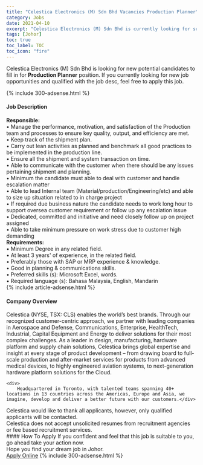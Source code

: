 ```yaml
---
title: "Celestica Electronics (M) Sdn Bhd Vacancies Production Planner" 
category: Jobs 
date: 2021-04-10 
excerpt: "Celestica Electronics (M) Sdn Bhd is currently looking for suitable person to fill in the Production Planner which based in Johor" 
tags: [Johor] 
toc: true 
toc_label: TOC 
toc_icon: "fire" 
--- 
```


<p>Celestica Electronics (M) Sdn Bhd is looking for new potential candidates to fill in for <b>Production Planner</b> position. If you currently looking for new job opportunities and qualified with the job desc, feel free to apply this job.
</p>{% include 300-adsense.html %} 
<div><div><h4>Job Description</h4></div><div><div><span><div><div><strong>Responsible:</strong></div><div>&#8226; Manage the performance, motivation, and satisfaction of the Production team and processes to ensure key quality, output, and efficiency are met.<br>&#8226; Keep track of the shipment plan.<br>&#8226; Carry out lean activities as planned and benchmark all good practices to be implemented in the production line.<br>&#8226; Ensure all the shipment and system transaction on time.<br>&#8226; Able to communicate with the customer when there should be any issues pertaining shipment and planning.<br>&#8226; Minimum the candidate must able to deal with customer and handle escalation matter<br>&#8226; Able to lead Internal team (Material/production/Engineering/etc) and able to size up situation related to in charge project<br>&#8226; If required due business nature the candidate needs to work long hour to support oversea customer requirement or follow up any escalation issue<br>&#8226; Dedicated, committed and initiative and need closely follow up on project assigned<br>&#8226; Able to take minimum pressure on work stress due to customer high demanding</div><div><strong>Requirements:</strong><br>&#8226; Minimum Degree in any related field.<br>&#8226; At least 3 years' of experience, in the related field.<br>&#8226; Preferably those with SAP or MRP experience &amp; knowledge.<br>&#8226; Good in planning &amp; communications skills.<br>&#8226; Preferred skills (s): Microsoft Excel, words.</div><div>&#8226; Required language (s): Bahasa Malaysia, English, Mandarin</div></div></span></div></div></div> 
{% include article-adsense.html %} 
<div><div><h4>Company Overview</h4></div><div><div><span><div><div>
	Celestica (NYSE, TSX: CLS) enables the world&#8217;s best brands. Through our recognized customer-centric approach, we partner with leading companies in Aerospace and Defense, Communications, Enterprise, HealthTech, Industrial, Capital Equipment and Energy to deliver solutions for their most complex challenges. As a leader in design, manufacturing, hardware platform and supply chain solutions, Celestica brings global expertise and insight at every stage of product development &#8211; from drawing board to full-scale production and after-market services for products from advanced medical devices, to highly engineered aviation systems, to next-generation hardware platform solutions for the Cloud.
	
	<div>
		Headquartered in Toronto, with talented teams spanning 40+ locations in 13 countries across the Americas, Europe and Asia, we imagine, develop and deliver a better future with our customers.</div>
<div>
		Celestica would like to thank all applicants, however, only qualified applicants will be contacted.</div>
<div>
		Celestica does not accept unsolicited resumes from recruitment agencies or fee based recruitment services.</div>
</div></div></span></div></div></div> 
#### How To Apply 
If you confident and feel that this job is suitable to you, go ahead take your action now. <br/> 
Hope you find your dream job in Johor. <br/> 
<a href="https://www.jobstreet.com.my/en/job/production-planner-4529998?jobId=jobstreet-my-job-4529998&" class="btn btn--info" target="_blank" rel="nofollow noopenner">Apply Online</a> 
{% include 300-adsense.html %} 